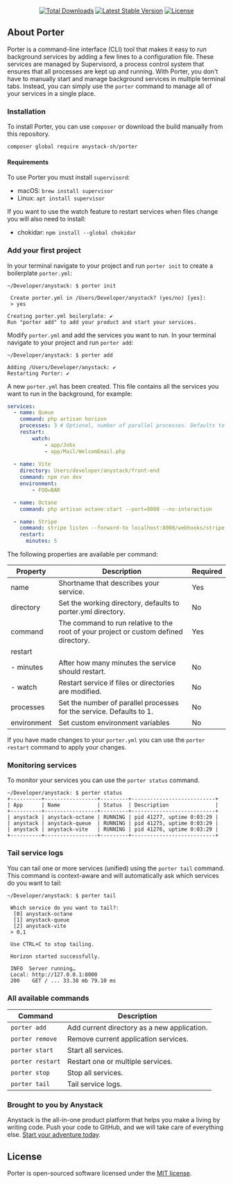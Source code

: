 <p align="center">
<a href="https://packagist.org/packages/anystack-sh/porter"><img src="https://img.shields.io/packagist/dt/anystack-sh/porter" alt="Total Downloads"></a>
<a href="https://packagist.org/packages/anystack-sh/porter"><img src="https://img.shields.io/packagist/v/anystack-sh/porter" alt="Latest Stable Version"></a>
<a href="https://packagist.org/packages/anystack-sh/porter"><img src="https://img.shields.io/packagist/l/anystack-sh/porter" alt="License"></a>
</p>

## About Porter

Porter is a command-line interface (CLI) tool that makes it easy to run background services by adding a few lines to a configuration file.
These services are managed by Supervisord, a process control system that ensures that all processes are kept up and running. 
With Porter, you don't have to manually start and manage background services in multiple terminal tabs. 
Instead, you can simply use the `porter` command to manage all of your services in a single place.

### Installation

To install Porter, you can use `composer` or download the build manually from this repository.

```shell
composer global require anystack-sh/porter
```

#### Requirements
To use Porter you must install `supervisord`:
- macOS: `brew install supervisor`
- Linux: `apt install supervisor`

If you want to use the watch feature to restart services when files change you will also need to install:
- chokidar: `npm install --global chokidar`

### Add your first project
In your terminal navigate to your project and run `porter init` to create a boilerplate `porter.yml`:

```shell
~/Developer/anystack: $ porter init

 Create porter.yml in /Users/Developer/anystack? (yes/no) [yes]:
 > yes

Creating porter.yml boilerplate: ✔
Run "porter add" to add your product and start your services.
```

Modify `porter.yml` and add the services you want to run. In your terminal navigate to your project and run `porter add`:

```shell
~/Developer/anystack: $ porter add

Adding /Users/Developer/anystack: ✔
Restarting Porter: ✔
```

A new `porter.yml` has been created. This file contains all the services you want to run in the background, for example:

```yaml
services:
  - name: Queue
    command: php artisan horizon
    processes: 3 # Optional, number of parallel processes. Defaults to 1
    restart:
        watch:
            - app/Jobs
            - app/Mail/WelcomEmail.php
    
  - name: Vite
    directory: Users/developer/anystack/front-end
    command: npm run dev
    environment:
        - FOO=BAR

  - name: Octane
    command: php artisan octane:start --port=8000 --no-interaction

  - name: Stripe
    command: stripe listen --forward-to localhost:8000/webhooks/stripe
    restart:
      minutes: 5
```

The following properties are available per command:

| Property    | Description                                                                          | Required |
|-------------|--------------------------------------------------------------------------------------|----------|
| name        | Shortname that describes your service.                                               | Yes      |
| directory   | Set the working directory, defaults to porter.yml directory.                         | No  |
| command     | The command to run relative to the root of your project or custom defined directory. | Yes      |
| restart     |                                                                                      |          | 
| - minutes   | After how many minutes the service should restart.                                   | No       | 
| - watch     | Restart service if files or directories are modified.                                | No       | 
| processes   | Set the number of parallel processes for the service. Defaults to 1.                 | No  |
| environment | Set custom environment variables                                                     | No  |

If you have made changes to your `porter.yml` you can use the `porter restart` command to apply your changes.

### Monitoring services
To monitor your services you can use the `porter status` command.

```shell
~/Developer/anystack: $ porter status
+----------+-----------------+---------+---------------------------+
| App      | Name            | Status  | Description               |
+----------+-----------------+---------+---------------------------+
| anystack | anystack-octane | RUNNING | pid 41277, uptime 0:03:29 |
| anystack | anystack-queue  | RUNNING | pid 41275, uptime 0:03:29 |
| anystack | anystack-vite   | RUNNING | pid 41276, uptime 0:03:29 |
+----------+-----------------+---------+---------------------------+
```

### Tail service logs
You can tail one or more services (unified) using the `porter tail` command. This command is context-aware and will automatically ask which services do you want to tail:

```shell
~/Developer/anystack: $ porter tail

 Which service do you want to tail?:
  [0] anystack-octane
  [1] anystack-queue
  [2] anystack-vite
 > 0,1
 
 Use CTRL+C to stop tailing.
 
 Horizon started successfully.
 
 INFO  Server running…
 Local: http://127.0.0.1:8000
 200    GET / ... 33.38 mb 79.10 ms
 ```

### All available commands

| Command          | Description                                 |
|------------------|---------------------------------------------|
| `porter add`     | Add current directory as a new application. |
| `porter remove`  | Remove current application services.        |
| `porter start`   | Start all services.                         |
| `porter restart` | Restart one or multiple services.           |
| `porter stop`    | Stop all services.                          |
| `porter tail`    | Tail service logs.                          |

### Brought to you by Anystack
Anystack is the all-in-one product platform that helps you make a living by writing code. Push your code to GitHub, and we will take care of everything else.  [Start your adventure today](https://anystack.sh?utm_source=github&utm_campaign=porter&utm_medium=repository). 

## License
Porter is open-sourced software licensed under the [MIT license](https://opensource.org/licenses/MIT).
